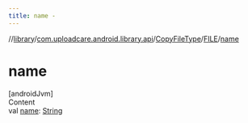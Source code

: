 ```yaml
---
title: name -
---
```

//[library](../../../index.md)/[com.uploadcare.android.library.api](../../index.md)/[CopyFileType](../index.md)/[FILE](index.md)/[name](name.md)



# name  
[androidJvm]  
Content  
val [name](name.md): [String](https://kotlinlang.org/api/latest/jvm/stdlib/kotlin/-string/index.html)  



